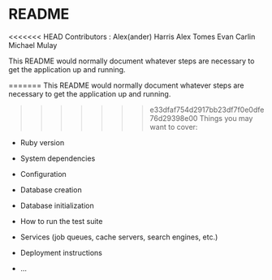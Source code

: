 # README

<<<<<<< HEAD
Contributors :
Alex(ander) Harris
Alex Tomes
Evan Carlin
Michael Mulay

This README would normally document whatever steps are necessary to get the
application up and running.



=======
This README would normally document whatever steps are necessary to get the
application up and running.

>>>>>>> e33dfaf754d2917bb23df7f0e0dfe76d29398e00
Things you may want to cover:

* Ruby version

* System dependencies

* Configuration

* Database creation

* Database initialization

* How to run the test suite

* Services (job queues, cache servers, search engines, etc.)

* Deployment instructions

* ...
